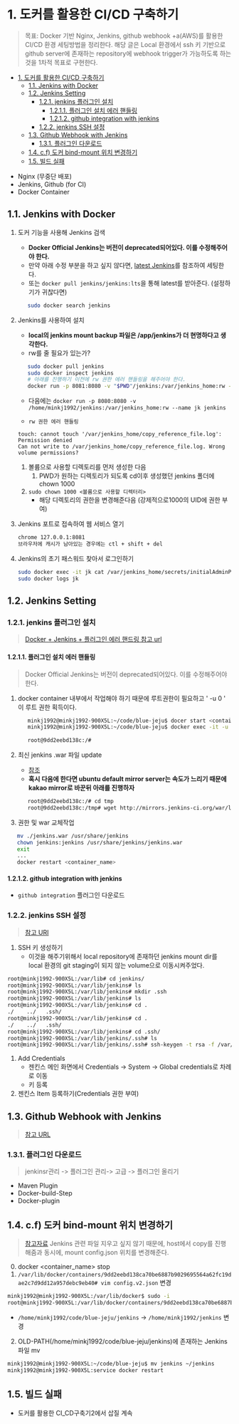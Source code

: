 # 1. 도커를 활용한 CI/CD 구축하기
> 목표: Docker 기반 Nginx, Jenkins, github webhook +a(AWS)를 활용한 CI/CD 환경 세팅방법을 정리한다.
> 해당 글은 Local 환경에서 ssh 키 기반으로 github server에 존재하는 repository에 webhook trigger가 가능하도록 하는 것을 1차적 목표로 구현한다.

<!-- TOC -->

- [1. 도커를 활용한 CI/CD 구축하기](#1-%eb%8f%84%ec%bb%a4%eb%a5%bc-%ed%99%9c%ec%9a%a9%ed%95%9c-cicd-%ea%b5%ac%ec%b6%95%ed%95%98%ea%b8%b0)
  - [1.1. Jenkins with Docker](#11-jenkins-with-docker)
  - [1.2. Jenkins Setting](#12-jenkins-setting)
    - [1.2.1. jenkins 플러그인 설치](#121-jenkins-%ed%94%8c%eb%9f%ac%ea%b7%b8%ec%9d%b8-%ec%84%a4%ec%b9%98)
      - [1.2.1.1. 플러그인 설치 에러 핸들링](#1211-%ed%94%8c%eb%9f%ac%ea%b7%b8%ec%9d%b8-%ec%84%a4%ec%b9%98-%ec%97%90%eb%9f%ac-%ed%95%b8%eb%93%a4%eb%a7%81)
      - [1.2.1.2. github integration with jenkins](#1212-github-integration-with-jenkins)
    - [1.2.2. jenkins SSH 설정](#122-jenkins-ssh-%ec%84%a4%ec%a0%95)
  - [1.3. Github Webhook with Jenkins](#13-github-webhook-with-jenkins)
    - [1.3.1. 플러그인 다운로드](#131-%ed%94%8c%eb%9f%ac%ea%b7%b8%ec%9d%b8-%eb%8b%a4%ec%9a%b4%eb%a1%9c%eb%93%9c)
  - [1.4. c.f) 도커 bind-mount 위치 변경하기](#14-cf-%eb%8f%84%ec%bb%a4-bind-mount-%ec%9c%84%ec%b9%98-%eb%b3%80%ea%b2%bd%ed%95%98%ea%b8%b0)
  - [1.5. 빌드 실패](#15-%eb%b9%8c%eb%93%9c-%ec%8b%a4%ed%8c%a8)

<!-- /TOC -->


- Nginx (무중단 배포)
- Jenkins, Github (for CI)
- Docker Container

## 1.1. Jenkins with Docker

1. 도커 기능을 사용해 Jenkins 검색
   - **Docker Official Jenkins는 버전이 deprecated되어있다. 이를 수정해주어야 한다.**
   - 만약 아래 수정 부분을 하고 싶지 않다면, [latest Jenkins](https://batmat.net/2018/09/07/how-to-run-and-upgrade-jenkins-using-the-official-docker-image/)를 참조하여 세팅한다.
   - 또는 `docker pull jenkins/jenkins:lts`을 통해 latest를 받아준다. (설정하기가 귀찮다면)

   ```bash
      sudo docker search jenkins
   ```

2. Jenkins를 사용하여 설치
   - **local의 jenkins mount backup 파일은 /app/jenkins가 더 현명하다고 생각한다.**
   - rw를 줄 필요가 있는가?

   ```bash
      sudo docker pull jenkins
      sudo docker inspect jenkins
      # 아래를 진행하기 이전에 rw 권한 에러 핸들링을 해주어야 한다.
      docker run -p 8081:8080 -v "$PWD"/jenkins:/var/jenkins_home:rw --name jk jenkins
   ```
   - 다음에는 `docker run -p 8080:8080 -v /home/minkj1992/jenkins:/var/jenkins_home:rw --name jk jenkins`

   - `rw 권한 에러 핸들링`
   ```
   touch: cannot touch '/var/jenkins_home/copy_reference_file.log': Permission denied
   Can not write to /var/jenkins_home/copy_reference_file.log. Wrong volume permissions?
   ```
     1. 볼륨으로 사용할 디렉토리를 먼저 생성한 다음
        1. PWD가 원하는 디렉토리가 되도록 cd이후 생성했던 jenkins 폴더에 chown 1000
     2. `sudo chown 1000 <볼륨으로 사용할 디렉터리>`
        - 해당 디렉토리의 권한을 변경해준다음 (강제적으로1000의 UID에 권한 부여)


3. Jenkins 포트로 접속하여 웹 서비스 열기

   ```bash
   chrome 127.0.0.1:8081
   브라우저에 캐시가 남아있는 경우에는 ctl + shift + del
   ```

4. Jenkins의 초기 패스워드 찾아서 로그인하기

    ```bash
    sudo docker exec -it jk cat /var/jenkins_home/secrets/initialAdminPassword
    sudo docker logs jk
    ```
## 1.2. Jenkins Setting
### 1.2.1. jenkins 플러그인 설치
> [Docker + Jenkins + 플러그인 에러 핸드링 참고 url](https://beomseok95.tistory.com/177)
#### 1.2.1.1. 플러그인 설치 에러 핸들링
> Docker Official Jenkins는 버전이 deprecated되어있다. 이를 수정해주어야 한다. 

1. docker container 내부에서 작업해야 하기 때문에 루트권한이 필요하고  ' -u 0 '   이 루트 권한 획득이다.

   ```bash
      minkj1992@minkj1992-900X5L:~/code/blue-jeju$ docer start <container_name>
      minkj1992@minkj1992-900X5L:~/code/blue-jeju$ docker exec -it -u 0 "jk" /bin/bash
      
      root@9dd2eebd138c:/# 
   ```
2. 최신 jenkins .war 파일 update
   - [참조](https://noviceany.tistory.com/55)
   - **혹시 다음에 한다면 ubuntu default mirror server는 속도가 느리기 때문에 kakao mirror로 바꾼뒤 아래를 진행하자**
   ```bash
      root@9dd2eebd138c:/# cd tmp
      root@9dd2eebd138c:/tmp# wget http://mirrors.jenkins-ci.org/war/latest/jenkins.war
   ```
3.  권한 및 war 교체작업
   ```bash
      mv ./jenkins.war /usr/share/jenkins
      chown jenkins:jenkins /usr/share/jenkins/jenkins.war
      exit
      ...
      docker restart <container_name>
   ```

#### 1.2.1.2. github integration with jenkins
- `github integration` 플러그인 다운로드

### 1.2.2. jenkins SSH 설정
> [참고 URI](https://jojoldu.tistory.com/442)

1. SSH 키 생성하기
   - 이것을 해주기위해서 local repository에 존재하던 jenkins mount dir를 local 환경의 git staging이 되지 않는 volume으로 이동시켜주었다.
```bash
root@minkj1992-900X5L:/var/lib# cd jenkins/
root@minkj1992-900X5L:/var/lib/jenkins# ls
root@minkj1992-900X5L:/var/lib/jenkins# mkdir .ssh
root@minkj1992-900X5L:/var/lib/jenkins# ls
root@minkj1992-900X5L:/var/lib/jenkins# cd .
./    ../   .ssh/ 
root@minkj1992-900X5L:/var/lib/jenkins# cd .
./    ../   .ssh/ 
root@minkj1992-900X5L:/var/lib/jenkins# cd .ssh/
root@minkj1992-900X5L:/var/lib/jenkins/.ssh# ls
root@minkj1992-900X5L:/var/lib/jenkins/.ssh# ssh-keygen -t rsa -f /var/lib/jenkins/.ssh/github_ansible-in-action

```

1. Add Credentials
   - 젠킨스 메인 화면에서 Credentials -> System -> Global credentials로 차례로 이동
    - 키 등록
2. 젠킨스 Item 등록하기(Credentials 권한 부여)

## 1.3. Github Webhook with Jenkins
> [참고 URL](https://shmoon.tistory.com/11)

### 1.3.1. 플러그인 다운로드
> jenkinsr관리 -> 플러그인 관리-> 고급 -> 플러그인 올리기
- Maven Plugin
- Docker-build-Step
- Docker-plugin


## 1.4. c.f) 도커 bind-mount 위치 변경하기
> [참고자료](https://stackoverflow.com/questions/28302178/how-can-i-add-a-volume-to-an-existing-docker-container)
> Jenkins 관련 파일 지우고 싶지 않기 때문에, host에서 copy를 진행해줌과 동시에, mount config.json 위치를 변경해준다.
0. docker <container_name> stop
1. `/var/lib/docker/containers/9dd2eebd138ca70be6887b9029695564a62fc19dae2c7d9dd12a957debc9eb40# vim config.v2.json` 변경
```bash
minkj1992@minkj1992-900X5L:/var/lib/docker$ sudo -i
root@minkj1992-900X5L:/var/lib/docker/containers/9dd2eebd138ca70be6887b9029695564a62fc19dae2c7d9dd12a957debc9eb40# vim config.v2.json 
```
   - `/home/minkj1992/code/blue-jeju/jenkins` -> `/home/minkj1992/jenkins` 변경
2. OLD-PATH(/home/minkj1992/code/blue-jeju/jenkins)에 존재하는 Jenkins 파일 mv
```bash
minkj1992@minkj1992-900X5L:~/code/blue-jeju$ mv jenkins ~/jenkins
minkj1992@minkj1992-900X5L:service docker restart
```


## 1.5. 빌드 실패
- 도커를 활용한 CI_CD구축기2에서 삽질 계속



